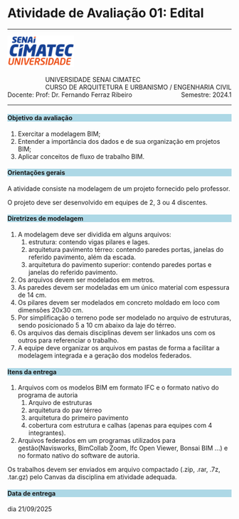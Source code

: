 # Atividade de Avaliação 01: Edital

-----

<div style= "align: top;">

<span style="float: left;">
<img src="../../../figs_gerais/Universidade_SENAI_CIMATEC.png" width="150">

</span>
<span style="float: right;"><br>
UNIVERSIDADE SENAI CIMATEC <br>
CURSO DE ARQUITETURA E URBANISMO / ENGENHARIA CIVIL

</span>

</div>

<br><br><br><br><br><br>

<div>
    <span style="float: left;">Docente: Prof: Dr. Fernando Ferraz Ribeiro</span>
    <span style="float: right;">Semestre: 2024.1</span>
</div>

<br>

---

<h4 style="background:lightblue">

Objetivo da avaliação

</h4>

1. Exercitar a modelagem BIM;
2. Entender a importância dos dados e de sua organização em projetos BIM;
3. Aplicar conceitos de fluxo de trabalho BIM.

<h4 style="background:lightblue">
Orientações gerais

</h4>

A atividade consiste na modelagem de um projeto fornecido pelo professor.

O projeto deve ser desenvolvido em equipes de 2, 3 ou 4 discentes.

<h4 style="background:lightblue">
Diretrizes de modelagem
</h4>

1. A modelagem deve ser dividida em alguns arquivos:
   1. estrutura: contendo vigas pilares e lages.
   2. arquitetura pavimento térreo: contendo paredes portas, janelas do referido pavimento, além da escada.
   3. arquitetura do pavimento superior: contendo paredes portas e janelas do referido pavimento.
1. Os arquivos devem ser modelados em metros.
2. As paredes devem ser modeladas em um único material com espessura de 14 cm.
3. Os pilares devem ser modelados em concreto moldado em loco com dimensões 20x30 cm.
4. Por simplificação o terreno pode ser modelado no arquivo de estruturas, sendo posicionado 5 a 10 cm abaixo da laje do térreo.
5. Os arquivos das demais disciplinas devem ser linkados uns com os outros para referenciar o trabalho.
6. A equipe deve organizar os arquivos em pastas de forma a facilitar a modelagem integrada e a geração dos modelos federados.

<h4 style="background:lightblue">
Itens da entrega

</h4>

1. Arquivos com os modelos BIM em formato IFC e o formato nativo do programa de autoria
   1. Arquivo de estruturas
   2. arquitetura do pav térreo
   3. arquitetura do primeiro pavimento
   4. cobertura com estrutura e calhas (apenas para equipes com 4 integrantes).
2. Arquivos federados em um programas utilizados para gestão(Navisworks, BimCollab Zoom, Ifc Open Viewer, Bonsai BIM ...) e no formato nativo do software de autoria.

 Os trabalhos devem ser enviados em arquivo compactado (.zip, .rar, .7z, .tar.gz) pelo Canvas da disciplina em atividade adequada.

<h4 style="background:lightblue"> Data de entrega</h4>
   dia 21/09/2025
